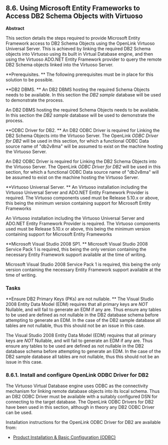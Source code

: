 <div>

<div>

<div>

<div>

## 8.6. Using Microsoft Entity Frameworks to Access DB2 Schema Objects with Virtuoso

</div>

<div>

<div>

**Abstract**

This section details the steps required to provide Microsoft Entity
Framework access to DB2 Schema Objects using the OpenLink Virtuoso
Universal Server. This is achieved by linking the required DB2 Schema
objects into Virtuoso using its built in Virtual Database engine, and
then using the Virtuoso ADO.NET Entity Framework provider to query the
remote DB2 Schema objects linked into the Virtuoso Server.

</div>

</div>

</div>

</div>

**Prerequisites. ** The following prerequisites must be in place for
this solution to be possible.

**DB2 DBMS. ** An DB2 DBMS hosting the required Schema Objects needs to
be available. In this section the <span class="emphasis">*DB2
sample*</span> database will be used to demonstrate the process.

An DB2 DBMS hosting the required Schema Objects needs to be available.
In this section the <span class="emphasis">*DB2 sample*</span> database
will be used to demonstrate the process.

**ODBC Driver for DB2. ** An DB2 ODBC Driver is required for Linking the
DB2 Schema Objects into the Virtuoso Server. The OpenLink
<span class="emphasis">*ODBC Driver for DB2*</span> will be used in this
section, for which a functional ODBC Data source name of "db2v8ma" will
be assumed to exist on the machine hosting the Virtuoso Server.

An DB2 ODBC Driver is required for Linking the DB2 Schema Objects into
the Virtuoso Server. The OpenLink <span class="emphasis">*ODBC Driver
for DB2*</span> will be used in this section, for which a functional
ODBC Data source name of "db2v8ma" will be assumed to exist on the
machine hosting the Virtuoso Server.

**Virtuoso Universal Server. ** An Virtuoso installation including the
Virtuoso Universal Server and ADO.NET Entity Framework Provider is
required. The Virtuoso components used must be Release 5.10.x or above,
this being the minimum version containing support for Microsoft Entity
Frameworks

An Virtuoso installation including the Virtuoso Universal Server and
ADO.NET Entity Framework Provider is required. The Virtuoso components
used must be Release 5.10.x or above, this being the minimum version
containing support for Microsoft Entity Frameworks

**Microsoft Visual Studio 2008 SP1. ** Microsoft Visual Studio 2008
Service Pack 1 is required, this being the only version containing the
necessary Entity Framework support available at the time of writing.

Microsoft Visual Studio 2008 Service Pack 1 is required, this being the
only version containing the necessary Entity Framework support available
at the time of writing.

### Tasks

**Ensure DB2 Primary Keys (PKs) are not nullable. ** The Visual Studio
2008 Entity Data Model (EDM) requires that all primary keys are
<span class="emphasis">*NOT*</span> Nullable, and will fail to generate
an EDM if any are. Thus ensure any tables to be used are defined as not
nullable in the DB2 database schema before attempting to generate an
EDM. In the case of the DB2 sample database all tables are not nullable,
thus this should not be an issue in this case.

The Visual Studio 2008 Entity Data Model (EDM) requires that all primary
keys are <span class="emphasis">*NOT*</span> Nullable, and will fail to
generate an EDM if any are. Thus ensure any tables to be used are
defined as not nullable in the DB2 database schema before attempting to
generate an EDM. In the case of the DB2 sample database all tables are
not nullable, thus this should not be an issue in this case.

<div>

<div>

<div>

<div>

### 8.6.1. Install and configure OpenLink ODBC Driver for DB2

</div>

</div>

</div>

The Virtuoso Virtual Database engine uses ODBC as the connectivity
mechanism for linking remote database objects into its local schema.
Thus an DB2 ODBC Driver must be available with a suitably configured DSN
for connecting to the target database. The OpenLink ODBC Drivers for DB2
have been used in this section, although in theory any DB2 ODBC Driver
can be used.

Installation instructions for the OpenLink ODBC Driver for DB2 are
available from:

<div>

- <a
  href="http://wikis.openlinksw.com/dataspace/owiki/wiki/UdaWikiWeb/InstallConfigODBC"
  class="ulink" target="_top">Product Installation &amp; Basic
  Configuration (ODBC)</a>

</div>

</div>

</div>
